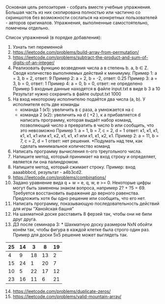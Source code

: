 Основная цель репозитория - собрать вместе учебные упражнения. Большая часть из них скопирована полностью или частично со скриншотов без возможности сослаться на конкретных пользователей - авторов оригиналов. Упражнения, выполненные самостоятельно, помечены отдельно.

Список упражнений (в порядке добавления):
1. Узнать тип переменной
2. https://leetcode.com/problems/build-array-from-permutation/
3. https://leetcode.com/problems/subtract-the-product-and-sum-of-digits-of-an-integer/
4. Реализовать функцию возведения числа а в степень b. a, b ∈ Z. Сводя количество выполняемых действий к минимуму. 
    Пример 1: а = 3, b = 2, ответ: 9 
    Пример 2: а = 2, b = -2, ответ: 0.25
    Пример 3: а = 3, b = 0, ответ: 1
    Пример 4: а = 0, b = 0, ответ: не определено
    Пример 5
    входные данные находятся в файле input.txt в виде
    b 3
    a 10
    Результат нужно сохранить в файле output.txt
    1000
5. На вход некоторому исполнителю подаётся два числа (a, b). У исполнителя есть две команды
    - команда 1 (к1): увеличить в с раза, а умножается на c
    - команда 2 (к2): увеличить на d ( +2 ), к a прибавляется d
написать программу, которая выдаёт набор команд, позволяющий число a превратить в число b или сообщить, что это невозможно
Пример 1: а = 1, b = 7, c = 2, d = 1
ответ: к1, к1, к1, к1, к1, к1 или к1, к2, к1, к1, к1 или к1, к1, к2, к1. 
Пример 2: а = 11, b = 7, c = 2, d = 1
ответ: нет решения. 
*Подумать над тем, как сделать минимальное количество команд
6. Написать программу вычисления n-ого треугольного числа.
7. Напишите метод, который принимает на вход строку и определяет, является ли она палиндромом.
8. Напишите метод, который сжимает строку. Пример: вход ааааbbbcd, результат - а4b3cd2.
9. https://leetcode.com/problems/combinations/
10. Задано уравнение вида q + w = e, q, w, e >= 0. Некоторые цифры могут быть заменены знаком вопроса, например 2? + ?5 = 69. Требуется восстановить выражение до верного равенства. Предложить хотя бы одно решение или сообщить, что его нет.
11. Написать программу, показывающую последовательность действий для игры “Ханойская башня”
12. На шахматной доске расставить 8 ферзей так, чтобы они не били друг друга.
13. ДЗ после семинара 3: * Шахматную доску размером NxN обойти конём так, чтобы фигура в каждой клетке была строго один раз.
Пример для доски 5х5 решение может выглядеть так.

25 | 14 | 3 | 8 | 19
---- | ---- | ---- | ---- | ---- |
4 | 9 | 18 | 13 | 2
15 | 24 | 1 | 20 | 7
10 | 5 | 22 | 17 | 12
23 | 16 | 11 | 6 |21

14. https://leetcode.com/problems/duplicate-zeros/
15. https://leetcode.com/problems/valid-mountain-array/ 
